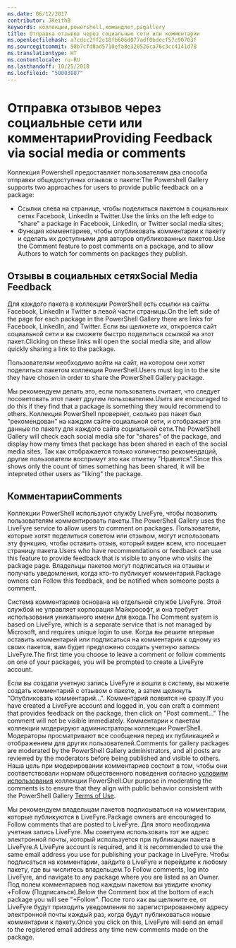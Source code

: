 ```yaml
---
ms.date: 06/12/2017
contributor: JKeithB
keywords: коллекции,powershell,командлет,psgallery
title: Отправка отзывов через социальные сети или комментарии
ms.openlocfilehash: a7cdcc2ff2c18fb606d077adf0bdecf57c90703f
ms.sourcegitcommit: 98b7cfd8ad5718efa8e320526ca76c3cc4141d78
ms.translationtype: HT
ms.contentlocale: ru-RU
ms.lasthandoff: 10/25/2018
ms.locfileid: "50003887"
---
```

# <a name="providing-feedback-via-social-media-or-comments"></a><span data-ttu-id="9ca43-103">Отправка отзывов через социальные сети или комментарии</span><span class="sxs-lookup"><span data-stu-id="9ca43-103">Providing Feedback via social media or comments</span></span>

<span data-ttu-id="9ca43-104">Коллекция Powershell предоставляет пользователям два способа отправки общедоступных отзывов о пакете:</span><span class="sxs-lookup"><span data-stu-id="9ca43-104">The Powershell Gallery supports two approaches for users to provide public feedback on a package:</span></span>

- <span data-ttu-id="9ca43-105">Ссылки слева на странице, чтобы поделиться пакетом в социальных сетях Facebook, LinkedIn и Twitter.</span><span class="sxs-lookup"><span data-stu-id="9ca43-105">Use the links on the left edge to "share" a package in Facebook, LinkedIn, or Twitter social media sites;</span></span>
- <span data-ttu-id="9ca43-106">Функция комментариев, чтобы опубликовать комментарии к пакету и сделать их доступными для авторов опубликованных пакетов.</span><span class="sxs-lookup"><span data-stu-id="9ca43-106">Use the Comment feature to post comments on a package, and to allow Authors to watch for comments on packages they publish.</span></span>

## <a name="social-media-feedback"></a><span data-ttu-id="9ca43-107">Отзывы в социальных сетях</span><span class="sxs-lookup"><span data-stu-id="9ca43-107">Social Media Feedback</span></span>

<span data-ttu-id="9ca43-108">Для каждого пакета в коллекции PowerShell есть ссылки на сайты Facebook, LinkedIn и Twitter в левой части страницы.</span><span class="sxs-lookup"><span data-stu-id="9ca43-108">On the left side of the page for each package in the PowerShell Gallery there are links for Facebook, LinkedIn, and Twitter.</span></span>
<span data-ttu-id="9ca43-109">Если вы щелкнете их, откроется сайт социальной сети и вы сможете быстро поделиться ссылкой на этот пакет.</span><span class="sxs-lookup"><span data-stu-id="9ca43-109">Clicking on these links will open the social media site, and allow quickly sharing a link to the package.</span></span>

<span data-ttu-id="9ca43-110">Пользователям необходимо войти на сайт, на котором они хотят поделиться пакетом коллекции PowerShell.</span><span class="sxs-lookup"><span data-stu-id="9ca43-110">Users must log in to the site they have chosen in order to share the PowerShell Gallery package.</span></span>

<span data-ttu-id="9ca43-111">Мы рекомендуем делать это, если пользователь считает, что следует посоветовать этот пакет другим пользователям.</span><span class="sxs-lookup"><span data-stu-id="9ca43-111">Users are encouraged to do this if they find that a package is something they would recommend to others.</span></span>
<span data-ttu-id="9ca43-112">Коллекция PowerShell проверяет, сколько раз пакет был "рекомендован" на каждом сайте социальной сети, и отображает эти данные по пакету для каждого сайта социальной сети.</span><span class="sxs-lookup"><span data-stu-id="9ca43-112">The PowerShell Gallery will check each social media site for "shares" of the package, and display how many times that package has been shared in each of the social media sites.</span></span>
<span data-ttu-id="9ca43-113">Так как отображается только количество рекомендаций, другие пользователи воспримут это как отметку "Нравится".</span><span class="sxs-lookup"><span data-stu-id="9ca43-113">Since this shows only the count of times something has been shared, it will be intepreted other users as "liking" the package.</span></span>


## <a name="comments"></a><span data-ttu-id="9ca43-114">Комментарии</span><span class="sxs-lookup"><span data-stu-id="9ca43-114">Comments</span></span>

<span data-ttu-id="9ca43-115">Коллекции PowerShell используют службу LiveFyre, чтобы позволить пользователям комментировать пакеты.</span><span class="sxs-lookup"><span data-stu-id="9ca43-115">The PowerShell Gallery uses the LiveFyre service to allow users to comment on packages.</span></span>
<span data-ttu-id="9ca43-116">Пользователи, которые хотят поделиться советом или отзывом, могут использовать эту функцию, чтобы оставить отзыв, который виден всем, кто посещает страницу пакета.</span><span class="sxs-lookup"><span data-stu-id="9ca43-116">Users who have recommendations or feedback can use this feature to provide feedback that is visible to anyone who visits the package page.</span></span>
<span data-ttu-id="9ca43-117">Владельцы пакетов могут подписаться на отзывы и получать уведомления, когда кто-то публикует комментарий.</span><span class="sxs-lookup"><span data-stu-id="9ca43-117">Package owners can Follow this feedback, and be notified when someone posts a comment.</span></span>

<span data-ttu-id="9ca43-118">Система комментариев основана на отдельной службе LiveFyre. Этой службой не управляет корпорация Майкрософт, и она требует использования уникального имени для входа.</span><span class="sxs-lookup"><span data-stu-id="9ca43-118">The Comment system is based on LiveFyre, which is a separate service that is not managed by Microsoft, and requires unique login to use.</span></span>
<span data-ttu-id="9ca43-119">Когда вы решите впервые оставить комментарий или подписаться на комментарии к одному из своих пакетов, вам будет предложено создать учетную запись LiveFyre.</span><span class="sxs-lookup"><span data-stu-id="9ca43-119">The first time you choose to leave a comment or follow comments on one of your packages, you will be prompted to create a LiveFyre account.</span></span>

<span data-ttu-id="9ca43-120">Если вы создали учетную запись LiveFyre и вошли в систему, вы можете создать комментарий с отзывом о пакете, а затем щелкнуть "Опубликовать комментарий...". Комментарий появится не сразу.</span><span class="sxs-lookup"><span data-stu-id="9ca43-120">If you have created a LiveFyre account and logged in, you can craft a comment that provides feedback on the package, then click on "Post comment..." The comment will not be visible immediately.</span></span>
<span data-ttu-id="9ca43-121">Комментарии к пакетам коллекции модерируют администраторы коллекции PowerShell. Модераторы просматривают все сообщения перед их публикацией и отображением для других пользователей.</span><span class="sxs-lookup"><span data-stu-id="9ca43-121">Comments for gallery packages are moderated by the PowerShell Gallery administrators, and all posts are reviewed by the moderators before being published and visible to others.</span></span>
<span data-ttu-id="9ca43-122">Наша цель при модерировании комментариев состоит в том, чтобы они соответствовали нормам общественного поведения согласно [условиям использования](https://www.powershellgallery.com/policies/Terms) коллекции PowerShell.</span><span class="sxs-lookup"><span data-stu-id="9ca43-122">Our purpose in moderating the comments is to ensure that they align with public behavior consistent with the PowerShell Gallery [Terms of Use](https://www.powershellgallery.com/policies/Terms).</span></span>

<span data-ttu-id="9ca43-123">Мы рекомендуем владельцам пакетов подписываться на комментарии, которые публикуются в LiveFyre.</span><span class="sxs-lookup"><span data-stu-id="9ca43-123">Package owners are encouraged to Follow comments that are posted to LiveFyre.</span></span>
<span data-ttu-id="9ca43-124">Для этого необходима учетная запись LiveFyre. Мы советуем использовать тот же адрес электронной почты, который используется при публикации пакета в LiveFyre.</span><span class="sxs-lookup"><span data-stu-id="9ca43-124">A LiveFyre account is required, and it is recommended to use the same email address you use for publishing your package in LiveFyre.</span></span>
<span data-ttu-id="9ca43-125">Чтобы подписаться на комментарии, зайдите в LiveFyre и перейдите к любому пакету, где вы числитесь владельцем.</span><span class="sxs-lookup"><span data-stu-id="9ca43-125">To Follow comments, log into LiveFyre, and navigate to any package where you are listed as an Owner.</span></span>
<span data-ttu-id="9ca43-126">Под полем комментариев под каждым пакетом вы увидите кнопку +Follow (Подписаться).</span><span class="sxs-lookup"><span data-stu-id="9ca43-126">Below the Comment box at the bottom of each package you will see "+Follow".</span></span>
<span data-ttu-id="9ca43-127">После того как вы щелкните ее, от LiveFyre будут приходить уведомления по зарегистрированному адресу электронной почты каждый раз, когда будут публиковаться новые комментарии к пакету.</span><span class="sxs-lookup"><span data-stu-id="9ca43-127">Once you click on this, LiveFyre will send an email to the registered email address any time new comments made on the package.</span></span>

